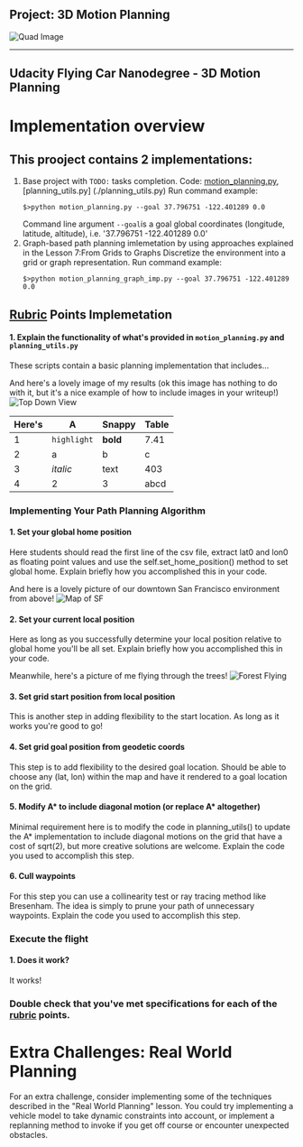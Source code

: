 ## Project: 3D Motion Planning

![Quad Image](./misc/enroute.png)

---

## Udacity Flying Car Nanodegree  - 3D Motion Planning


# Implementation overview

## This prooject contains 2 implementations:
1. Base project with `TODO:` tasks completion. Code: [motion_planning.py](./motion_planning.py), [planning_utils.py] (./planning_utils.py)
	Run command example: 
    ```
    $>python motion_planning.py --goal 37.796751 -122.401289 0.0
    ```
    Command line argument `--goal`is a goal global coordinates (longitude, latitude, altitude), i.e. '37.796751 -122.401289 0.0'
2. Graph-based path planning imlemetation by using approaches explained in the Lesson 7:From Grids to Graphs Discretize the environment into a grid or graph representation.
    Run command example: 
    ```
    $>python motion_planning_graph_imp.py --goal 37.796751 -122.401289 0.0
    ```


## [Rubric](https://review.udacity.com/#!/rubrics/1534/view) Points Implemetation

#### 1. Explain the functionality of what's provided in `motion_planning.py` and `planning_utils.py`
These scripts contain a basic planning implementation that includes...

And here's a lovely image of my results (ok this image has nothing to do with it, but it's a nice example of how to include images in your writeup!)
![Top Down View](./misc/high_up.png)

Here's | A | Snappy | Table
--- | --- | --- | ---
1 | `highlight` | **bold** | 7.41
2 | a | b | c
3 | *italic* | text | 403
4 | 2 | 3 | abcd

### Implementing Your Path Planning Algorithm

#### 1. Set your global home position
Here students should read the first line of the csv file, extract lat0 and lon0 as floating point values and use the self.set_home_position() method to set global home. Explain briefly how you accomplished this in your code.


And here is a lovely picture of our downtown San Francisco environment from above!
![Map of SF](./misc/map.png)

#### 2. Set your current local position
Here as long as you successfully determine your local position relative to global home you'll be all set. Explain briefly how you accomplished this in your code.


Meanwhile, here's a picture of me flying through the trees!
![Forest Flying](./misc/in_the_trees.png)

#### 3. Set grid start position from local position
This is another step in adding flexibility to the start location. As long as it works you're good to go!

#### 4. Set grid goal position from geodetic coords
This step is to add flexibility to the desired goal location. Should be able to choose any (lat, lon) within the map and have it rendered to a goal location on the grid.

#### 5. Modify A* to include diagonal motion (or replace A* altogether)
Minimal requirement here is to modify the code in planning_utils() to update the A* implementation to include diagonal motions on the grid that have a cost of sqrt(2), but more creative solutions are welcome. Explain the code you used to accomplish this step.

#### 6. Cull waypoints 
For this step you can use a collinearity test or ray tracing method like Bresenham. The idea is simply to prune your path of unnecessary waypoints. Explain the code you used to accomplish this step.



### Execute the flight
#### 1. Does it work?
It works!

### Double check that you've met specifications for each of the [rubric](https://review.udacity.com/#!/rubrics/1534/view) points.
  
# Extra Challenges: Real World Planning

For an extra challenge, consider implementing some of the techniques described in the "Real World Planning" lesson. You could try implementing a vehicle model to take dynamic constraints into account, or implement a replanning method to invoke if you get off course or encounter unexpected obstacles.


